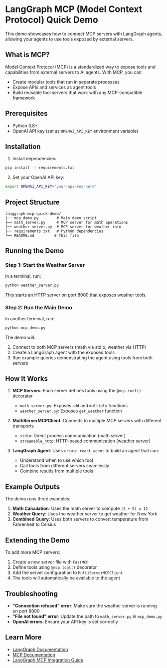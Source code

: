 # LangGraph MCP (Model Context Protocol) Quick Demo

This demo showcases how to connect MCP servers with LangGraph agents, allowing your agents to use tools exposed by external servers.

## What is MCP?

Model Context Protocol (MCP) is a standardized way to expose tools and capabilities from external servers to AI agents. With MCP, you can:
- Create modular tools that run in separate processes
- Expose APIs and services as agent tools
- Build reusable tool servers that work with any MCP-compatible framework

## Prerequisites

- Python 3.8+
- OpenAI API key (set as `OPENAI_API_KEY` environment variable)

## Installation

1. Install dependencies:
```bash
pip install -r requirements.txt
```

2. Set your OpenAI API key:
```bash
export OPENAI_API_KEY="your-api-key-here"
```

## Project Structure

```
langgraph-mcp-quick-demo/
├── mcp_demo.py        # Main demo script
├── math_server.py     # MCP server for math operations
├── weather_server.py  # MCP server for weather info
├── requirements.txt   # Python dependencies
└── README.md         # This file
```

## Running the Demo

### Step 1: Start the Weather Server

In a terminal, run:
```bash
python weather_server.py
```

This starts an HTTP server on port 8000 that exposes weather tools.

### Step 2: Run the Main Demo

In another terminal, run:
```bash
python mcp_demo.py
```

The demo will:
1. Connect to both MCP servers (math via stdio, weather via HTTP)
2. Create a LangGraph agent with the exposed tools
3. Run example queries demonstrating the agent using tools from both servers

## How It Works

1. **MCP Servers**: Each server defines tools using the `@mcp.tool()` decorator
   - `math_server.py`: Exposes `add` and `multiply` functions
   - `weather_server.py`: Exposes `get_weather` function

2. **MultiServerMCPClient**: Connects to multiple MCP servers with different transports
   - `stdio`: Direct process communication (math server)
   - `streamable_http`: HTTP-based communication (weather server)

3. **LangGraph Agent**: Uses `create_react_agent` to build an agent that can:
   - Understand when to use which tool
   - Call tools from different servers seamlessly
   - Combine results from multiple tools

## Example Outputs

The demo runs three examples:

1. **Math Calculation**: Uses the math server to compute `(3 + 5) x 12`
2. **Weather Query**: Uses the weather server to get weather for New York
3. **Combined Query**: Uses both servers to convert temperature from Fahrenheit to Celsius

## Extending the Demo

To add more MCP servers:

1. Create a new server file with `FastMCP`
2. Define tools using `@mcp.tool()` decorator
3. Add the server configuration to `MultiServerMCPClient`
4. The tools will automatically be available to the agent

## Troubleshooting

- **"Connection refused" error**: Make sure the weather server is running on port 8000
- **"File not found" error**: Update the path to `math_server.py` in `mcp_demo.py`
- **OpenAI errors**: Ensure your API key is set correctly

## Learn More

- [LangGraph Documentation](https://langchain-ai.github.io/langgraph/)
- [MCP Documentation](https://modelcontextprotocol.io/)
- [LangGraph MCP Integration Guide](https://langchain-ai.github.io/langgraph/agents/mcp/)